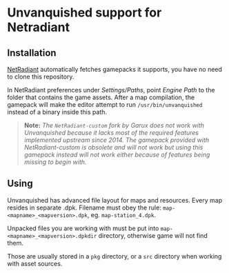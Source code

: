 Unvanquished support for Netradiant
===================================

Installation
------------

[NetRadiant](https://netradiant.gitlab.io/) automatically fetches gamepacks it supports, you have no need to clone this repository.

In NetRadiant preferences under *Settings/Paths*, point *Engine Path* to the folder that contains the game assets. After a map compilation, the gamepack will make the editor attempt to run `/usr/bin/unvanquished` instead of a binary inside this path.

> **Note:** _The `NetRadiant-custom` fork by Garux does not work with Unvanquished because it lacks most of the required features implemented upstream since 2014. The gamepack provided with NetRadiant-custom is obsolete and will not work but using this gamepack instead will not work either because of features being missing to begin with._

Using
-----

Unvanquished has advanced file layout for maps and resources. Every map resides in separate .dpk.
Filename must obey the rule: `map-<mapname>_<mapversion>.dpk`, eg. `map-station_4.dpk`.

Unpacked files you are working with must be put into `map-<mapname>_<mapversion>.dpkdir` directory,
otherwise game will not find them.

Those are usually stored in a `pkg` directory, or a `src` directory when working with asset sources.
